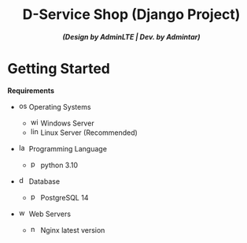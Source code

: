 <h1 align="center">D-Service Shop (Django Project)</h1>
<em><h5 align="center">(Design by AdminLTE | Dev. by Admintar)</h5></em>

# Getting Started

**Requirements**

* <img src="https://cdn-icons-png.flaticon.com/512/2172/2172832.png" width="16" height="16" alt="os"> Operating Systems

  * <img src="https://cdn.iconscout.com/icon/free/png-256/windows-45-202434.png" width="16" height="16" alt="windows"> Windows Server
  * <img src="https://cdn-icons-png.flaticon.com/512/6124/6124995.png" width="16" height="16" alt="linux"> Linux Server (Recommended)

* <img src="https://cdn-icons-png.flaticon.com/512/2621/2621040.png" width="16" height="16" alt="language"> Programming Language

  * <img src="https://cdn3.iconfinder.com/data/icons/logos-and-brands-adobe/512/267_Python-512.png" width="16" height="16" alt="python"> python 3.10

* <img src="https://cdn-icons-png.flaticon.com/512/2612/2612467.png" width="16" height="16" alt="database"> Database

  * <img src="https://uxwing.com/wp-content/themes/uxwing/download/brands-and-social-media/postgresql-icon.png" width="16" height="16" alt="postgre"> PostgreSQL 14

* <img src="https://i.pinimg.com/originals/90/6b/94/906b94d1bed351b8d0f2f95448a0d6c0.png" width="16" height="16" alt="web"> Web Servers

  * <img src="https://www.freelogovectors.net/svg12/nginx_logo_freelogovectors.net.svg" width="16" height="16" alt="nginx"> Nginx latest version